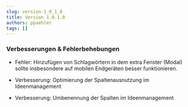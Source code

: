 ```yaml
---
slug: version-1_0_1_8
title: Version 1.0.1.8
authors: ppaehler
tags: []
---
```


### Verbesserungen & Fehlerbehebungen

- Fehler: Hinzufügen von Schlagwörtern in dem extra Fenster (Modal) sollte insbesondere auf mobilen Endgeräten besser funktionieren.

- Verbesserung: Optimierung der Spaltenausnutzung im Ideenmanagement

- Verbesserung: Umbenennung der Spalten im Ideenmanagement
